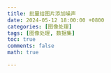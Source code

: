 ```yaml
---
title: 批量给图片添加噪声
date: 2024-05-12 18:00:00 +0800
categories: [图像处理]
tags: [图像处理, 数据集]
toc: true 
comments: false
math: true

---
```


```python

```
